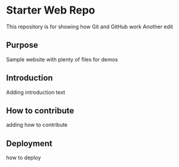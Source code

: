 # Starter Web Repo

This repository is for showing how Git and GitHub work
Another edit

## Purpose

Sample website with plenty of files for demos

## Introduction

Adding introduction text

## How to contribute

adding how to contribute

## Deployment

how to deploy